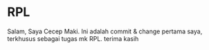 # RPL
Salam,
Saya Cecep Maki.
Ini adalah commit & change pertama saya, terkhusus sebagai tugas mk RPL.
terima kasih
